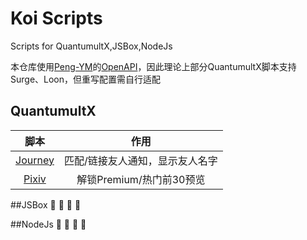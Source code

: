 # Koi Scripts
Scripts for QuantumultX,JSBox,NodeJs

本仓库使用[Peng-YM](https://github.com/Peng-YM)的[OpenAPI](https://github.com/Peng-YM/QuanX/tree/master/Tools/OpenAPI)，因此理论上部分QuantumultX脚本支持Surge、Loon，但重写配置需自行适配
## QuantumultX

|                             脚本                             |              作用               |
| :----------------------------------------------------------: | :-----------------------------: |
| [Journey](https://github.com/qianli-Koi/Scripts/tree/master/QuantumultX/Journey) | 匹配/链接友人通知，显示友人名字 |
| [Pixiv](https://github.com/qianli-Koi/Scripts/tree/master/QuantumultX/Pixiv) | 解锁Premium/热门前30预览 |

##JSBox
🚧 🚧 🚧 🚧

##NodeJs
🚧 🚧 🚧 🚧
